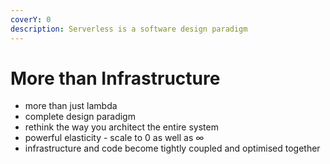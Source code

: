 ```yaml
---
coverY: 0
description: Serverless is a software design paradigm
---
```


# More than Infrastructure

* more than just lambda
* complete design paradigm
* rethink the way you architect the entire system
* powerful elasticity - scale to 0 as well as ∞
* infrastructure and code become tightly coupled and optimised together









###
